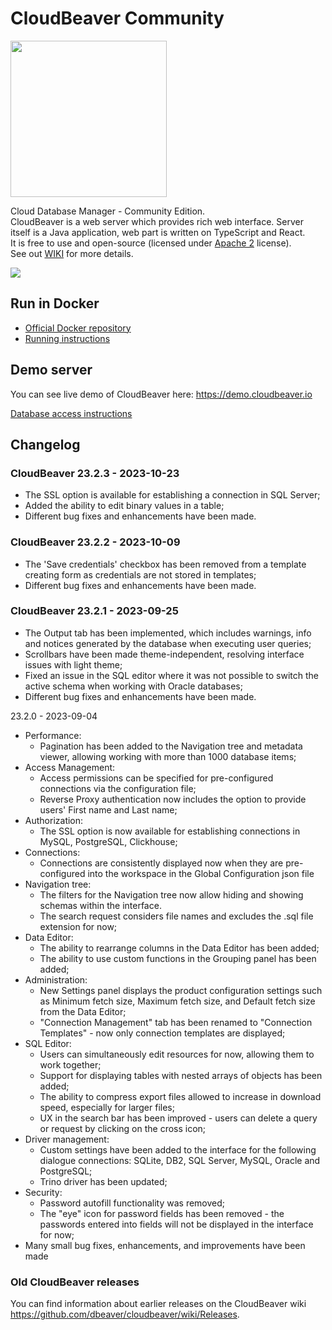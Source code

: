 # CloudBeaver Community

<img src="https://github.com/dbeaver/cloudbeaver/wiki/images/cloudbeaver-logo.png" width="250"/>

Cloud Database Manager - Community Edition.  
CloudBeaver is a web server which provides rich web interface. Server itself is a Java application, web part is written on TypeScript and React.  
It is free to use and open-source (licensed under [Apache 2](https://github.com/dbeaver/cloudbeaver/blob/devel/LICENSE) license).  
See out [WIKI](https://github.com/dbeaver/cloudbeaver/wiki) for more details.  

![](https://github.com/dbeaver/cloudbeaver/wiki/images/demo_screenshot_1.png)

## Run in Docker

- [Official Docker repository](https://hub.docker.com/r/dbeaver/cloudbeaver)
- [Running instructions](https://github.com/dbeaver/cloudbeaver/wiki/Run-Docker-Container)

## Demo server

You can see live demo of CloudBeaver here: https://demo.cloudbeaver.io  

[Database access instructions](https://github.com/dbeaver/cloudbeaver/wiki/Demo-Server)

## Changelog

### CloudBeaver 23.2.3 - 2023-10-23

- The SSL option is available for establishing a connection in SQL Server;
- Added the ability to edit binary values in a table;
- Different bug fixes and enhancements have been made.

### CloudBeaver 23.2.2 - 2023-10-09

- The 'Save credentials' checkbox has been removed from a template creating form as credentials are not stored in templates;
- Different bug fixes and enhancements have been made.

### CloudBeaver 23.2.1 - 2023-09-25

- The Output tab has been implemented, which includes warnings, info and notices generated by the database when executing user queries;
- Scrollbars have been made theme-independent, resolving interface issues with light theme;
- Fixed an issue in the SQL editor where it was not possible to switch the active schema when working with Oracle databases;
- Different bug fixes and enhancements have been made.


23.2.0 - 2023-09-04

- Performance:
   - Pagination has been added to the Navigation tree and metadata viewer, allowing working with more than 1000 database items;
- Access Management:
   - Access permissions can be specified for pre-configured connections via the configuration file;
   - Reverse Proxy authentication now includes the option to provide users' First name and Last name;
- Authorization:
   - The SSL option is now available for establishing connections in MySQL, PostgreSQL, Clickhouse;
- Connections:
   - Connections are consistently displayed now when they are pre-configured into the workspace in the Global Configuration json file
- Navigation tree:
   - The filters for the Navigation tree now allow hiding and showing schemas within the interface.
   - The search request considers file names and excludes the .sql file extension for now;
- Data Editor:
   - The ability to rearrange columns in the Data Editor has been added;
   - The ability to use custom functions in the Grouping panel has been added;
- Administration:
   - New Settings panel displays the product configuration settings such as Minimum fetch size, Maximum fetch size, and Default fetch size from the Data Editor;
   - "Connection Management" tab has been renamed to "Connection Templates" - now only connection templates are displayed;
- SQL Editor:
   - Users can simultaneously edit resources for now, allowing them to work together;
   - Support for displaying tables with nested arrays of objects has been added;
   - The ability to compress export files allowed to increase in download speed, especially for larger files;
   - UX in the search bar has been improved  - users can delete a query or request by clicking on the cross icon;
- Driver management:
   - Custom settings have been added to the interface for the following dialogue connections: SQLite, DB2, SQL Server, MySQL, Oracle and PostgreSQL;
   - Trino driver has been updated;
- Security:
   - Password autofill functionality was removed;
   - The "eye" icon for password fields has been removed - the passwords entered into fields will not be displayed in the interface for now;
- Many small bug fixes, enhancements, and improvements have been made


### Old CloudBeaver releases

You can find information about earlier releases on the CloudBeaver wiki https://github.com/dbeaver/cloudbeaver/wiki/Releases.

